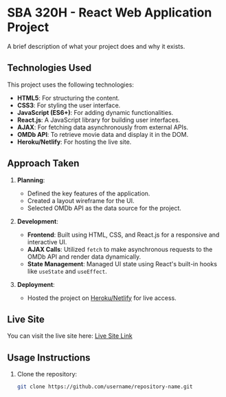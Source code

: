 # SBA 320H - React Web Application Project

A brief description of what your project does and why it exists.

## Technologies Used

This project uses the following technologies:

- **HTML5**: For structuring the content.
- **CSS3**: For styling the user interface.
- **JavaScript (ES6+)**: For adding dynamic functionalities.
- **React.js**: A JavaScript library for building user interfaces.
- **AJAX**: For fetching data asynchronously from external APIs.
- **OMDb API**: To retrieve movie data and display it in the DOM.
- **Heroku/Netlify**: For hosting the live site.

## Approach Taken

1. **Planning**: 
   - Defined the key features of the application.
   - Created a layout wireframe for the UI.
   - Selected OMDb API as the data source for the project.

2. **Development**:
   - **Frontend**: Built using HTML, CSS, and React.js for a responsive and interactive UI.
   - **AJAX Calls**: Utilized `fetch` to make asynchronous requests to the OMDb API and render data dynamically.
   - **State Management**: Managed UI state using React's built-in hooks like `useState` and `useEffect`.

3. **Deployment**: 
   - Hosted the project on [Heroku/Netlify](#) for live access.

## Live Site

You can visit the live site here: [Live Site Link](#)

## Usage Instructions

1. Clone the repository:
   ```bash
   git clone https://github.com/username/repository-name.git
